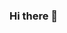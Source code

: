 ### Hi there 👋

<!--
**520Enterprise/520Enterprise** is a ✨ _special_ ✨ repository because its `README.md` (this file) appears on your GitHub profile.

Here are some ideas to get you started:

- 🌱 I’m currently learning CS61C and CS161
- 👯 I’m looking to collaborate on ...
- 🤔 I’m looking for help with ...
- 💬 Ask me about anything you are interested in!
- 📫 How to reach me: ...
- 😄 Pronouns: he/him
- ⚡ Fun fact: 
  - I'd love to meet new people and make friends! 
  - I can also speak Japanese (cz I love watching anime~
-->
